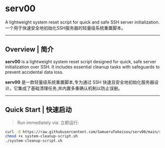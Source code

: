 # serv00

A lightweight system reset script for quick and safe SSH server initialization.
一个用于快速安全地初始化SSH服务器的轻量级系统重置脚本。

---

## Overview | 简介

**serv00** is a lightweight system reset script designed for quick, safe server initialization over SSH. It includes essential cleanup tasks with safeguards to prevent accidental data loss.

**serv00** 是一款轻量级系统重置脚本,专为通过 SSH 快速且安全地初始化服务器设计。它集成了基础清理任务,并内置多重确认机制以防止误删。

---

## Quick Start | 快速启动

> Run immediately via:
> 立即运行:

```bash
curl -O https://raw.githubusercontent.com/SamueruTokeisou/serv00/main/system-cleanup-script.sh
chmod +x system-cleanup-script.sh
./system-cleanup-script.sh
